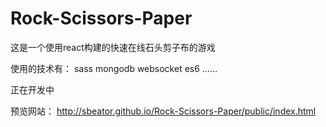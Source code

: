 # Rock-Scissors-Paper

这是一个使用react构建的快速在线石头剪子布的游戏

使用的技术有：
sass
mongodb
websocket
es6
……

正在开发中

预览网站：
http://sbeator.github.io/Rock-Scissors-Paper/public/index.html